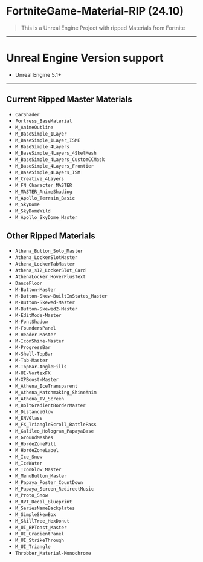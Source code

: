 # FortniteGame-Material-RIP (24.10)

> This is a Unreal Engine Project with ripped Materials from Fortnite
---

# Unreal Engine Version support
- Unreal Engine 5.1+

---

## Current Ripped Master Materials

- `CarShader`
- `Fortress_BaseMaterial`
- `M_AnimeOutline`
- `M_BaseSimple_1Layer`
- `M_BaseSimple_1Layer_ISME`
- `M_BaseSimple_4Layers`
- `M_BaseSimple_4Layers_4SkelMesh`
- `M_BaseSimple_4Layers_CustomCCMask`
- `M_BaseSimple_4Layers_Frontier`
- `M_BaseSimple_4Layers_ISM`
- `M_Creative_4Layers`
- `M_FN_Character_MASTER`
- `M_MASTER_AnimeShading`
- `M_Apollo_Terrain_Basic`
- `M_SkyDome`
- `M_SkyDomeWild`
- `M_Apollo_SkyDome_Master`

## Other Ripped Materials
- `Athena_Button_Solo_Master`
- `Athena_LockerSlotMaster`
- `Athena_LockerTabMaster`
- `Athena_s12_LockerSlot_Card`
- `AthenaLocker_HoverPlusText`
- `DanceFloor`
- `M-Button-Master`
- `M-Button-Skew-BuiltInStates_Master`
- `M-Button-Skewed-Master`
- `M-Button-Skewed2-Master`
- `M-EditMode-Master`
- `M-FontShadow`
- `M-FoundersPanel`
- `M-Header-Master`
- `M-IconShine-Master`
- `M-ProgressBar`
- `M-Shell-TopBar`
- `M-Tab-Master`
- `M-TopBar-AngleFills`
- `M-UI-VortexFX`
- `M-XPBoost-Master`
- `M_Athena_IceTransparent`
- `M_Athena_Matchmaking_ShineAnim`
- `M_Athena_TV_Screen`
- `M_BoltGradientBorderMaster`
- `M_DistanceGlow`
- `M_ENVGlass`
- `M_FX_TriangleScroll_BattlePass`
- `M_Galileo_Hologram_PapayaBase`
- `M_GroundMeshes`
- `M_HordeZoneFill`
- `M_HordeZoneLabel`
- `M_Ice_Snow`
- `M_IceWater`
- `M_IconGlow_Master`
- `M_MenuButton_Master`
- `M_Papaya_Poster_CountDown`
- `M_Papaya_Screen_RedirectMusic`
- `M_Proto_Snow`
- `M_RVT_Decal_Blueprint`
- `M_SeriesNameBackplates`
- `M_SimpleSkewBox`
- `M_SkillTree_HexDonut`
- `M_UI_BPToast_Master`
- `M_UI_GradientPanel`
- `M_UI_StrikeThrough`
- `M_UI_Triangle`
- `Throbber_Material-Monochrome`
